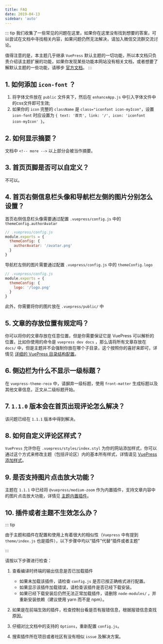 ```yaml
---
title: FAQ
date: 2019-04-13
sidebar: 'auto'
---
```


::: tip
我们收集了一些常见的问题在这里，如果你在这里没有找到想要的答案，可以尝试在文档中寻找相关内容，如果问题仍然无法解决，请加入微信交流群交流讨论。

值得注意的是，本主题几乎继承 `VuePress` 默认主题的一切功能，所以本文档只负责介绍该主题扩展的功能，如果你发现某些功能本网站没有相关文档，或者想要了解默认主题的一些功能，请移步 [官方文档](https://v1.vuepress.vuejs.org/zh/theme/default-theme-config.html)。
:::

## 1. 如何添加 `icon-font` ？

1. 将字体文件放在 `public` 文件夹下，然后在 `enhanceApp.js` 中引入字体文件中的css文件即可生效;
2. 如果你的 `icon` 完整的 `className` 是 `class="iconfont icon-myIcon"`，设置 `icon-font` 时应设置为 `{ text: '首页', link: '/', icon: 'iconfont icon-myIcon' }`。

## 2. 如何显示摘要？

文档中 `<!-- more -->` 以上部分会被当作摘要。

<RecoDemo :collapse="true">
<template slot="code-markdown">
  <<< @/docs/.vuepress/demo/abstract.md
</template>
</RecoDemo>

## 3. 首页页脚是否可以自定义？

不可以。

## 4. 首页右侧信息栏头像和导航栏左侧的图片分别怎么设置？

首页右侧信息栏头像需要通过配置 `.vuepress/config.js` 中的 `themeConfig.authorAvatar`

``` javascript
// .vuepress/config.js
module.exports = {
  themeConfig: {
    authorAvatar: '/avatar.png'
  }
}
```

导航栏左侧的图片需要通过配置 `.vuepress/config.js` 中的 `themeConfig.logo`

``` javascript
// .vuepress/config.js
module.exports = {
  themeConfig: {
    logo: '/logo.png'
  }
}
```

此外，你需要将你的图片放在 `.vuepress/public/` 中

## 5. 文章的存放位置有规定吗？

你可以将你的文章存放在任意位置，但是你需要保证它是 VuePress 可以解析的位置，比如你使用的命令是 `vuepress dev docs` ，那么请将所有文章存放在 `docs/` 中，但是主题并不会强制你放在哪个子目录，这个按照你的喜好来即可，详情见 [详细的 VuePress 目录结构配置](https://vuepress.vuejs.org/zh/guide/directory-structure.html)。

## 6. 侧边栏为什么不显示一级标题？

在 `vuepress-theme-reco` 中，请摒弃一级标题，使用 `front-matter` 生成标题以及其他文章信息，正文从二级标题开始。

## 7. `1.1.0` 版本会在首页出现评论怎么解决？

该问题已经在 `1.1.1` 版本中得到解决。

## 8. 如何自定义评论区样式？

`VuePress` 允许你在 `.vuepress/styles/index.styl` 为你的网站添加样式，你可以通过这个方式来修改主题（包括评论区）内的基本所有样式，详情请见 [VuePress 添加样式](https://vuepress.vuejs.org/zh/config/#index-styl)。

## 9. 是否支持图片点击放大功能？

主题在 `1.1.1` 中已经将 `@vuepress/medium-zoom` 作为内置插件，支持文章内容中的图片点击放大功能，详情见 [主题内置插件](../plugins/README.md#主题内置插件)。

## 10. 插件或者主题不生效怎么办？

::: tip

由于主题和插件在配置和使用上有着很大的相似性（`Vuepress` 中有提到 `theme/index.js` 也是插件），以下步骤中均以“插件”代替“插件或者主题”

:::

请按以下步骤进行检查：

1. 查看编译时终端的输出信息是否已加载插件

    - 如果未加载该插件，请检查 `config.js` 是否已按正确格式进行配置。
    - 如果显示该插件加载错误，请检查该插件是否已经下载安装。
    - 如果已经下载安装后仍然无法正常加载插件，请删除 `node-modules/` ，并重新安装依赖（建议使用 yarn 而不是 npm）。

2. 如果是在前端生效的插件，检查控制台看是否有报错信息，根据报错信息查找原因。
3. 仔细对比文档中的支持的 `Options`，重新配置 `config.js`。
4. 搜索插件所在项目或者社区有没有相似 `issue` 及解决方案。
